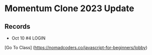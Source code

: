 # Momentum Clone 2023 Update

## Records

- Oct 10 #4 LOGIN

[Go To Class] (https://nomadcoders.co/javascript-for-beginners/lobby)
